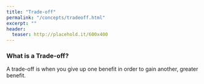 ```yaml
---
title: "Trade-off"
permalink: "/concepts/tradeoff.html"
excerpt: ""
header:
  teaser: http://placehold.it/600x400
---
```


### What is a Trade-off?
A trade-off is when you give up one benefit in order to gain another, greater benefit.
